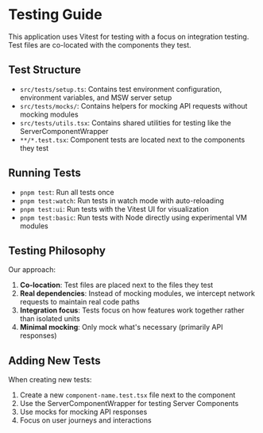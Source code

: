 # Testing Guide

This application uses Vitest for testing with a focus on integration testing. Test files are co-located with the components they test.

## Test Structure

- `src/tests/setup.ts`: Contains test environment configuration, environment variables, and MSW server setup
- `src/tests/mocks/`: Contains helpers for mocking API requests without mocking modules
- `src/tests/utils.tsx`: Contains shared utilities for testing like the ServerComponentWrapper
- `**/*.test.tsx`: Component tests are located next to the components they test

## Running Tests

- `pnpm test`: Run all tests once
- `pnpm test:watch`: Run tests in watch mode with auto-reloading
- `pnpm test:ui`: Run tests with the Vitest UI for visualization
- `pnpm test:basic`: Run tests with Node directly using experimental VM modules

## Testing Philosophy

Our approach:

1. **Co-location**: Test files are placed next to the files they test
2. **Real dependencies**: Instead of mocking modules, we intercept network requests to maintain real code paths
3. **Integration focus**: Tests focus on how features work together rather than isolated units
4. **Minimal mocking**: Only mock what's necessary (primarily API responses)

## Adding New Tests

When creating new tests:

1. Create a new `component-name.test.tsx` file next to the component
2. Use the ServerComponentWrapper for testing Server Components
3. Use mocks for mocking API responses
4. Focus on user journeys and interactions 